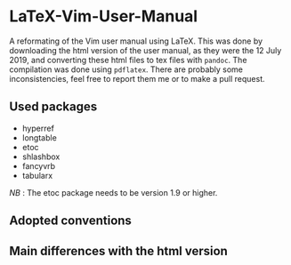 # LaTeX-Vim-User-Manual
A reformating of the Vim user manual using LaTeX.
This was done by downloading the html version of the user manual, as they were the 12 July 2019, and converting these html files to tex files with `pandoc`.
The compilation was done using `pdflatex`.
There are probably some inconsistencies, feel free to report them me or to make a pull request.

## Used packages

- hyperref
- longtable
- etoc
- shlashbox
- fancyvrb
- tabularx

*NB* : The etoc package needs to be version 1.9 or higher.

## Adopted conventions

## Main differences with the html version
